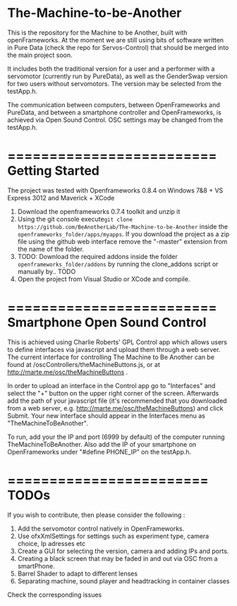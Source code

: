 The-Machine-to-be-Another
=========================
This is the repository for the Machine to be Another, built with openFrameworks. At the moment we are still using bits of software written in Pure Data (check the repo for Servos-Control) that should be merged into the main project soon.

It includes both the traditional version for a user and a performer with a servomotor (currently run by PureData), as well as the GenderSwap version for two users without servomotors. The version may be selected from the testApp.h. 

The communication between computers, between OpenFrameworks and PureData, and between a smartphone controller and OpenFrameworks, is achieved via Open Sound Control. OSC settings may be changed from the testApp.h.

=========================
Getting Started
=========================
The project was tested with Openframeworks 0.8.4 on Windows 7&8 + VS Express 3012 and Maverick + XCode

1. Download the openframeworks 0.7.4 toolkit and unzip it
2. Using the git console execute```git clone https://github.com/BeAnotherLab/The-Machine-to-be-Another``` inside the ```openframeworks_folder/apps/myapps```. If you download the project as a zip file using the github web interface remove the "-master" extension from the name of the folder.
3. TODO: Download the required addons inside the folder ```openframeworks_folder/addons``` by running the clone_addons script or manually by.. TODO
4. Open the project from Visual Studio or XCode and compile.


=========================
Smartphone Open Sound Control
=========================
This is achieved using Charlie Roberts' GPL Control app which allows users to define interfaces via javascript and upload them through a web server. The current interface for controlling The Machine to Be Another can be found at /oscControllers/theMachineButtons.js, or at http://marte.me/osc/theMachineButtons .

In order to upload an interface in the Control app go to "Interfaces" and select the "+" button on the upper right corner of the screen. Afterwards add the path of your javascript file (it's recommended that you downloaded from a web server, e.g. http://marte.me/osc/theMachineButtons) and click Submit. Your new interface should appear in the Interfaces menu as "TheMachineToBeAnother".

To run, add your the IP and port (6999 by default) of the computer running TheMachineToBeAnother. Also add the IP of your smartphone on OpenFrameworks under "#define PHONE_IP" on the testApp.h.


========================
TODOs
========================	
If you wish to contribute, then please consider the following :

1) Add the servomotor control natively in OpenFrameworks.
2) Use ofxXmlSettings for settings such as experiment type, camera choice, Ip adresses etc
3) Create a GUI for selecting the version, camera and adding IPs and ports.
4) Creating a black screen that may be faded in and out via OSC from a smartPhone.
5) Barrel Shader to adapt to different lenses
6) Separating machine, sound player and headtracking in container classes

Check the corresponding issues
